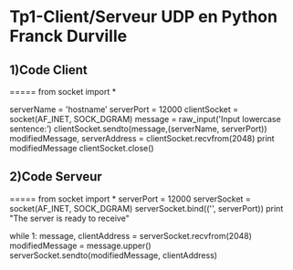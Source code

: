 # Tp1-Client/Serveur UDP en Python Franck Durville

## 1)Code Client
=====
from socket import *

serverName = 'hostname’
serverPort = 12000
clientSocket = socket(AF_INET, SOCK_DGRAM)
message = raw_input('Input lowercase sentence:’)
clientSocket.sendto(message,(serverName, serverPort))
modifiedMessage, serverAddress = clientSocket.recvfrom(2048)
print modifiedMessage 
clientSocket.close()


## 2)Code Serveur
=====
from socket import *
serverPort = 12000
serverSocket = socket(AF_INET, SOCK_DGRAM)
serverSocket.bind(('', serverPort))
print "The server is ready to receive"

while 1:
	message, clientAddress = serverSocket.recvfrom(2048)
	modifiedMessage = message.upper()
	serverSocket.sendto(modifiedMessage, clientAddress)
